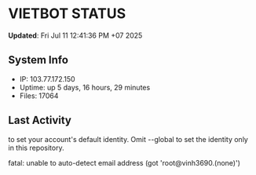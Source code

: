# VIETBOT STATUS
**Updated**: Fri Jul 11 12:41:36 PM +07 2025

## System Info
- IP: 103.77.172.150
- Uptime: up 5 days, 16 hours, 29 minutes
- Files: 17064

## Last Activity

to set your account's default identity.
Omit --global to set the identity only in this repository.

fatal: unable to auto-detect email address (got 'root@vinh3690.(none)')
